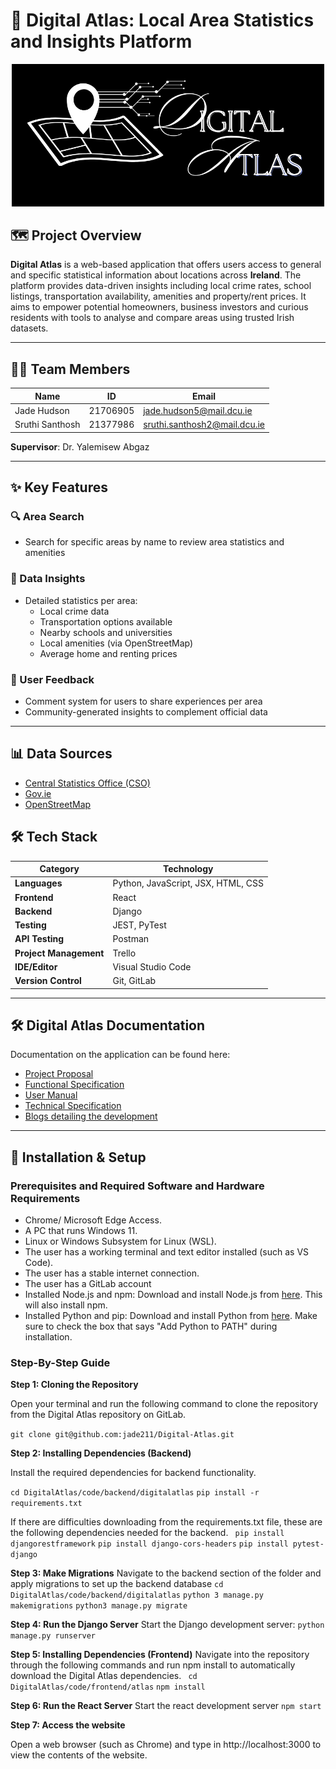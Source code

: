 # 📍 Digital Atlas: Local Area Statistics and Insights Platform

<div align="center">
  <img src="code/frontend/atlas/src/logo.png" alt="Digital Atlas Logo" width="500"/>
</div>

## 🗺️ Project Overview

**Digital Atlas** is a web-based application that offers users access to general and specific statistical information about locations across **Ireland**. The platform provides data-driven insights including local crime rates, school listings, transportation availability, amenities and property/rent prices. It aims to empower potential homeowners, business investors and curious residents with tools to analyse and compare areas using trusted Irish datasets.

---

## 👨‍💻 Team Members

| Name           | ID        | Email                         |
|----------------|-----------|-------------------------------|
| Jade Hudson    | 21706905  | jade.hudson5@mail.dcu.ie      |
| Sruthi Santhosh| 21377986  | sruthi.santhosh2@mail.dcu.ie  |

**Supervisor**: Dr. Yalemisew Abgaz

---

## ✨ Key Features

### 🔍 Area Search
- Search for specific areas by name to review area statistics and amenities

### 🧠 Data Insights
- Detailed statistics per area:
  - Local crime data
  - Transportation options available
  - Nearby schools and universities
  - Local amenities (via OpenStreetMap)
  - Average home and renting prices

### 💬 User Feedback
- Comment system for users to share experiences per area
- Community-generated insights to complement official data

---

## 📊 Data Sources
- [Central Statistics Office (CSO)](https://www.cso.ie)
- [Gov.ie](https://www.gov.ie)
- [OpenStreetMap](https://www.openstreetmap.org)


## 🛠️ Tech Stack

| Category             | Technology                                 |
|----------------------|---------------------------------------------|
| **Languages**        | Python, JavaScript, JSX, HTML, CSS          |
| **Frontend**         | React                                       |
| **Backend**          | Django                                      |
| **Testing**          | JEST, PyTest                                |
| **API Testing**      | Postman                                     |
| **Project Management**| Trello                                     |
| **IDE/Editor**       | Visual Studio Code                          |
| **Version Control**  | Git, GitLab                                 |

---

## 🛠️ Digital Atlas Documentation
Documentation on the application can be found here:
- [Project Proposal](https://github.com/jade211/Digital-Atlas/blob/main/proposal/CA326_Project_Proposal_Form.pdf)
- [Functional Specification](https://github.com/jade211/Digital-Atlas/blob/main/functional_spec/functional_spec.md)
- [User Manual](https://github.com/jade211/Digital-Atlas/blob/main/user_manual/user_manual.md)
- [Technical Specification](https://github.com/jade211/Digital-Atlas/blob/main/technical_manual/technical_spec.md)
- [Blogs detailing the development](https://dull-fireman-1d0.notion.site/CA326-DIGITAL-ATLAS-BLOGS-9e0d1527c13948109609c480bf36093b)

---

## 🚀 Installation & Setup

### Prerequisites and Required Software and Hardware Requirements

* Chrome/ Microsoft Edge Access.
* A PC that runs Windows 11.
* Linux or Windows Subsystem for Linux (WSL).
* The user has a working terminal and text editor installed (such as VS Code).
* The user has a stable internet connection.
* The user has a GitLab account
* Installed Node.js and npm: Download and install Node.js from [here](https://nodejs.org/). This will also install npm.
* Installed Python and pip: Download and install Python from [here](https://www.python.org/). Make sure to check the box that says "Add Python to PATH" during installation.

### Step-By-Step Guide

**Step 1: Cloning the Repository**

Open your terminal and run the following command to clone the repository from the Digital Atlas repository on GitLab.

```git clone git@github.com:jade211/Digital-Atlas.git```

**Step 2: Installing Dependencies (Backend)**

Install the required dependencies for backend functionality.

```cd DigitalAtlas/code/backend/digitalatlas```
```pip install -r requirements.txt```

If there are difficulties downloading from the requirements.txt file, these are the following dependencies needed for the backend.
``` pip install djangorestframework```
```pip install django-cors-headers```
```pip install pytest-django```



**Step 3: Make Migrations**
Navigate to the backend section of the folder and apply migrations to set up the backend database
```cd DigitalAtlas/code/backend/digitalatlas```
```python 3 manage.py makemigrations```
```python3 manage.py migrate```


**Step 4: Run the Django Server**
Start the Django development server:
```python manage.py runserver```


**Step 5: Installing Dependencies (Frontend)**
Navigate into the repository through the following commands and run npm install to automatically download the Digital Atlas dependencies.
``` cd DigitalAtlas/code/frontend/atlas```
```npm install```


**Step 6: Run the React Server**
Start the react development server
```npm start```


**Step 7: Access the website**

Open a web browser (such as Chrome) and type in http://localhost:3000 to view the contents of the website.



